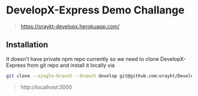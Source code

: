 # DevelopX-Express Demo Challange

> https://oraykt-developx.herokuapp.com/

## Installation


It doesn't have private npm repo currently so we need to clone DevelopX-Express from git repo and install it locally via 

```bash
git clone --single-branch --branch develop git@github.com:oraykt/DevelopX-Express.git && cd DevelopX-Express && npm install && npm start
```


> http://localhost:3000
